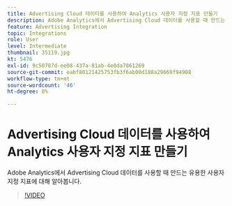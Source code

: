 ```yaml
---
title: Advertising Cloud 데이터를 사용하여 Analytics 사용자 지정 지표 만들기
description: Adobe Analytics에서 Advertising Cloud 데이터를 사용할 때 만드는 유용한 사용자 지정 지표에 대해 알아봅니다.
feature: Advertising Integration
topic: Integrations
role: User
level: Intermediate
thumbnail: 35119.jpg
kt: 5476
exl-id: 9c50787d-ee08-437a-81ab-4e0da7861269
source-git-commit: eabf80121425753fb3f6ab00d188a29669f94908
workflow-type: tm+mt
source-wordcount: '46'
ht-degree: 0%

---
```



# Advertising Cloud 데이터를 사용하여 Analytics 사용자 지정 지표 만들기

Adobe Analytics에서 Advertising Cloud 데이터를 사용할 때 만드는 유용한 사용자 지정 지표에 대해 알아봅니다.

>[!VIDEO](https://video.tv.adobe.com/v/35119/?quality=12&learn=on)
